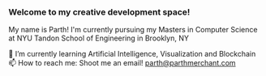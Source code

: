 ### Welcome to my creative development space!

My name is Parth! I'm currently pursuing my Masters in Computer Science at NYU Tandon School of Engineering in Brooklyn, NY

🔭 I’m currently learning Artificial Intelligence, Visualization and Blockchain<br>
📫 How to reach me: Shoot me an email! parth@parthmerchant.com<br>
